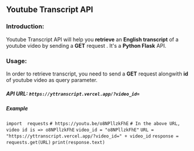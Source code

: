 ## Youtube Transcript API

### Introduction:
Youtube Transcript API will help you **retrieve** an **English transcript** of a youtube video by sending a **GET** request . It's a **Python Flask** API.

### Usage:
In order to retrieve transcript, you need to send a **GET** request alongwith **id** of youtube video as query parameter.

##### API URL: `https://yttranscript.vercel.app/?video_id=`

##### Example
`import  requests`
`# https://youtu.be/o8NPllzkFhE`
`# In the above URL, video id is => o8NPllzkFhE`
`video_id = "o8NPllzkFhE"`
`URL = "https://yttranscript.vercel.app/?video_id=" + video_id`
`response = requests.get(URL)`
`print(response.text)`


